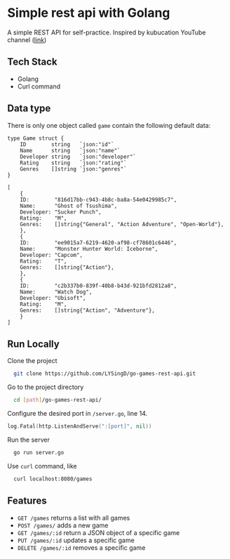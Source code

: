 # Simple rest api with Golang

A simple REST API for self-practice. 
Inspired by kubucation YouTube channel ([link](https://www.youtube.com/watch?v=2v11Ym6Ct9Q&t=573s&ab_channel=kubucation))


## Tech Stack
* Golang
* Curl command

  
## Data type
There is only one object called `game` contain the following default data:
```
type Game struct {
	ID        string   `json:"id"`
	Name      string   `json:"name"`
	Developer string   `json:"developer"`
	Rating    string   `json:"rating"`
	Genres    []string `json:"genres"`
}

[
    {
	ID:        "816d17bb-c943-4b8c-ba8a-54e0429985c7",
	Name:      "Ghost of Tsushima",
	Developer: "Sucker Punch",
	Rating:    "M",
	Genres:    []string{"General", "Action Adventure", "Open-World"},
    },
    {
	ID:        "ee9015a7-6219-4620-af98-cf78601c6446",
	Name:      "Monster Hunter World: Iceborne",
	Developer: "Capcom",
	Rating:    "T",
	Genres:    []string{"Action"},
    },
    {
	ID:        "c2b337b0-839f-40b8-b43d-921bfd2812a8",
	Name:      "Watch Dog",
	Developer: "Ubisoft",
	Rating:    "M",
	Genres:    []string{"Action", "Adventure"},
    }
]
```

  
## Run Locally

Clone the project

```bash
  git clone https://github.com/LYSingD/go-games-rest-api.git
```

Go to the project directory

```bash
  cd [path]/go-games-rest-api/
```

Configure the desired port in `/server.go`, line 14.
```go
log.Fatal(http.ListenAndServe(":[port]", nil))
```

Run the server

```bash
  go run server.go
```

Use `curl` command, like
```bash
  curl localhost:8080/games
```

  
## Features

- `GET /games` returns a list with all games
- `POST /games/` adds a new game
- `GET /games/:id` return a JSON object of a specific game 
- `PUT /games/:id` updates a specific game
- `DELETE /games/:id` removes a specific game

  
